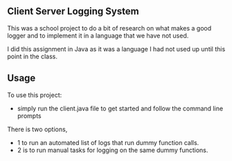 ## Client Server Logging System

This was a school project to do a bit of research on what makes a good logger and to implement it in a language that we have not used.

I did this assignment in Java as it was a language I had not used up until this point in the class.

## Usage

To use this project:
- simply run the client.java file to get started and follow the command line prompts

There is two options, 
- 1 to run an automated list of logs that run dummy function calls. 
- 2 is to run manual tasks for logging on the same dummy functions.

